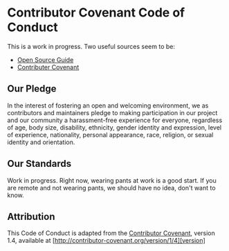 # Contributor Covenant Code of Conduct

This is a work in progress. Two useful sources seem to be:
  * [Open Source Guide](https://opensource.guide/)
  * [Contributer Covenant](http://contributor-covenant.org)

## Our Pledge

In the interest of fostering an open and welcoming environment, we as contributors and maintainers pledge to making participation in our project and our community a harassment-free experience for everyone, regardless of age, body size, disability, ethnicity, gender identity and expression, level of experience, nationality, personal appearance, race, religion, or sexual identity and orientation.

## Our Standards
Work in progress. Right now, wearing pants at work is a good start. If you are remote and not wearing pants, we should have no idea, don't want to know.

## Attribution

This Code of Conduct is adapted from the [Contributor Covenant][homepage], version 1.4, available at [http://contributor-covenant.org/version/1/4][version]

[homepage]: http://contributor-covenant.org
[version]: http://contributor-covenant.org/version/1/4/
